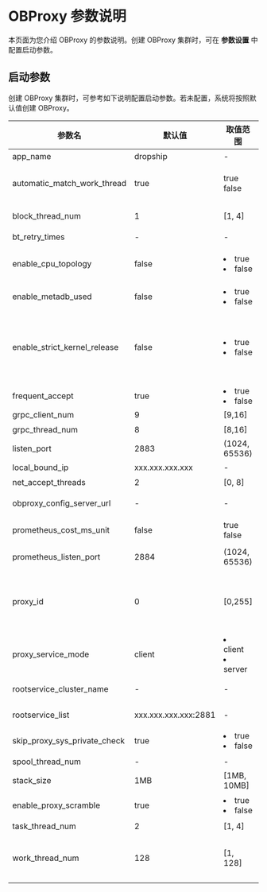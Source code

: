 OBProxy 参数说明
=================================

本页面为您介绍 OBProxy 的参数说明。创建 OBProxy 集群时，可在 **参数设置** 中配置启动参数。

启动参数
-------------------------

创建 OBProxy 集群时，可参考如下说明配置启动参数。若未配置，系统将按照默认值创建 OBProxy。

|             参数名              |         默认值         |                                                   取值范围                                                    |                                                                                                             说明                                                                                                              |
|------------------------------|---------------------|-----------------------------------------------------------------------------------------------------------|-----------------------------------------------------------------------------------------------------------------------------------------------------------------------------------------------------------------------------|
| app_name                     | dropship            | -                                                                                                         | Proxy 的应用服务名。                                                                                                                                                                                                               |
| automatic_match_work_thread  | true                | true false                                                                                | 是否根据 CPU 核数自动创建工作线程。如果该选项为 true，上限为 work_thread_num。                                                                                                                                                                        |
| block_thread_num             | 1                   | \[1, 4\]                                                                                                  | OBProxy 阻塞型任务线程数，用于线程初始化。                                                                                                                                                                                                   |
| bt_retry_times               | -                   | -                                                                                                         | 已废弃，后续将从环境中删除。                                                                                                                                                                                                              |
| enable_cpu_topology          | false               | <li>true</li><li> false </li>      | 是否开启 CPU 亲和，即是否把每个 worker 线程绑定到不同的 CPU 上。                                                                                                                                                                                   |
| enable_metadb_used           | false               | <li>true</li><li> false   </li>      | OBProxy 运行时是否可访问 OCP 的 MetaDB。                                                                                                                                                                                              |
| enable_strict_kernel_release | false               | <li>true</li><li> false  </li>      | 是否需要校验 OS kernel。 取值范围： <li>true：仅 5u/6u/7u 规格的 RedHat 操作系统支持校验。</li><li> false：不校验 OS kernel，但 Proxy 可能不稳定。</li>     |
| frequent_accept              | true                | <li>true</li><li>  false   </li>     | 是否初始化 net accept 参数。                                                                                                                                                                                                        |
| grpc_client_num              | 9                   | \[9,16\]                                                                                                  | grpc 客户端数。                                                                                                                                                                                                                  |
| grpc_thread_num              | 8                   | \[8,16\]                                                                                                  | grpc 线程数。                                                                                                                                                                                                                   |
| listen_port                  | 2883                | (1024, 65536)                                                                                             | OBProxy 的监听端口。                                                                                                                                                                                                              |
| local_bound_ip               | xxx.xxx.xxx.xxx             | -                                                                                                         | OBProxy 的本地 IP。                                                                                                                                                                                                             |
| net_accept_threads           | 2                   | \[0, 8\]                                                                                                  | 执行 accept 的线程数。                                                                                                                                                                                                             |
| obproxy_config_server_url    | -                   | -                                                                                                         | OCP 对外的 configurl 服务地址。                                                                                                                                                                                                     |
| prometheus_cost_ms_unit      | false               | true false                                                                                | 是否允许 prometheus 的成本单位为毫秒，默认为微秒。                                                                                                                                                                                             |
| prometheus_listen_port       | 2884                | (1024, 65536)                                                                                             | OBProxy prometheus 监听端口。                                                                                                                                                                                                    |
| proxy_id                     | 0                   | \[0,255\]                                                                                                 | OBProxy 的 ID，用于标识每个 OBProxy。当 proxy_service_mode  配置为 server 时，proxy_id 不可配置为 0。                                                                                                                                            |
| proxy_service_mode           | client              | <li>client</li><li> server </li>    | OBProxy 的部署和服务模式。                                                                                                                                                                                                           |
| rootservice_cluster_name     | -                   | -                                                                                                         | RootService 列表的默认集群名。                                                                                                                                                                                                       |
| rootservice_list             | xxx.xxx.xxx.xxx:2881 | -                                                                                                         | RootService 列表。 格式为 ip1:sql_port1;ip2:sql_port2                                                                                                                                                             |
| skip_proxy_sys_private_check | true                | <li>true</li><li> false </li>       | 是否跳过 OBProxy 在私有网段的检查。                                                                                                                                                                                                      |
| spool_thread_num             | -                   | -                                                                                                         | 已废弃，后续将从环境中删除。                                                                                                                                                                                                              |
| stack_size                   | 1MB                 | \[1MB, 10MB\]                                                                                             | 线程栈大小，用于创建线程。                                                                                                                                                                                                               |
| enable_proxy_scramble        | true                | <li>true</li><li> false</li>      | 是否启用 OBProxy 的挑战随机数。                                                                                                                                                                                                        |
| task_thread_num              | 2                   | \[1, 4\]                                                                                                  | OBProxy 任务线程数。                                                                                                                                                                                                              |
| work_thread_num              | 128                 | \[1, 128\]                                                                                                | OBProxy 工作线程数。 当 automatic_match_work_thread 为true 时，表示最大工作线程数。                                                                                                                                             |
